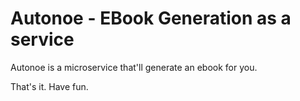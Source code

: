 # Autonoe - EBook Generation as a service

Autonoe is a microservice that'll generate an ebook for you.

That's it. Have fun.